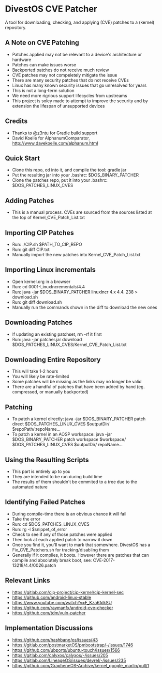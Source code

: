 DivestOS CVE Patcher
====================

A tool for downloading, checking, and applying (CVE) patches to a (kernel) repository.

A Note on CVE Patching
----------------------
- Patches applied may not be relevant to a device's architecture or hardware
- Patches can make issues worse
- Backported patches do not receive much review
- CVE patches may not compeletely mitigate the issue
- There are many security patches that do not receive CVEs
- Linux has many known security issues that go unresolved for years
- This is not a long-term solution
- We need more rigrious support lifecycles from upstreams
- This project is soley made to attempt to improve the security and by extension the lifespan of unsupported devices

Credits
-------
- Thanks to @z3ntu for Gradle build support
- David Koelle for AlphanumComparator, http://www.davekoelle.com/alphanum.html

Quick Start
-----------
- Clone this repo, cd into it, and compile the tool: gradle jar
- Put the resulting jar into your .bashrc: $DOS_BINARY_PATCHER
- Clone the patches repo, put it into your .bashrc: $DOS_PATCHES_LINUX_CVES

Adding Patches
--------------
- This is a manual process. CVEs are sourced from the sources listed at the top of Kernel_CVE_Patch_List.txt

Importing CIP Patches
---------------------
- Run: ./CIP.sh $PATH_TO_CIP_REPO
- Run: git diff CIP.txt
- Manually import the new patches into Kernel_CVE_Patch_List.txt

Importing Linux incrementals
----------------------------
- Open kernel.org in a browser
- Run: cd 0001-LinuxIncrementals/4.4
- Run: java -jar $DOS_BINARY_PATCHER linuxIncr 4.x 4.4. 238 > download.sh
- Run: git diff download.sh
- Manually run the commands shown in the diff to download the new ones

Downloading Patches
-------------------
- If updating an existing patchset, rm -rf it first
- Run: java -jar patcher.jar download $DOS_PATCHES_LINUX_CVES/Kernel_CVE_Patch_List.txt

Downloading Entire Repository
-----------------------------
- This will take 1-2 hours
- You will likely be rate-limited
- Some patches will be missing as the links may no longer be valid
- There are a handful of patches that have been added by hand (eg. compressed, or manually backported)

Patching
--------
- To patch a kernel directly: java -jar $DOS_BINARY_PATCHER patch direct $DOS_PATCHES_LINUX_CVES $outputDir/ $repoPath/:repoName...
- To patch a kernel in an AOSP workspace: java -jar $DOS_BINARY_PATCHER patch workspace $workspace/ $DOS_PATCHES_LINUX_CVES $outputDir/ repoName...

Using the Resulting Scripts
---------------------------
- This part is entirely up to you
- They are intended to be run during build time
- The results of them shouldn't be commited to a tree due to the automated nature

Identifying Failed Patches
--------------------------
- During compile-time there is an obvious chance it will fail
- Take the error
- Run: cd $DOS_PATCHES_LINUX_CVES
- Run: rg -l $snippet_of_error
- Check to see if any of those patches were applied
- Then look at each applied patch to narrow it down
- Once you find it, you'll want to mark that somewhere. DivestOS has a Fix_CVE_Patchers.sh for tracking/disabling them
- Generally if it compiles, it boots. However there are patches that can compile and absolutely break boot, see: CVE-2017-13218/4.4/0026.patch

Relevant Links
--------------
- https://gitlab.com/cip-project/cip-kernel/cip-kernel-sec
- https://github.com/android-linux-stable
- https://www.youtube.com/watch?v=F_Kza6fdkSU
- https://github.com/raymanfx/android-cve-checker
- https://github.com/tdm/vuln-patcher

Implementation Discussions
--------------------------
- https://github.com/hashbang/os/issues/43
- https://gitlab.com/postmarketOS/pmbootstrap/-/issues/1746
- https://github.com/ubports/ubuntu-touch/issues/1566
- https://gitlab.com/calyxos/calyxos/-/issues/205
- https://gitlab.com/LineageOS/issues/devrel/-/issues/235
- https://github.com/GrapheneOS-Archive/kernel_google_marlin/pull/1
